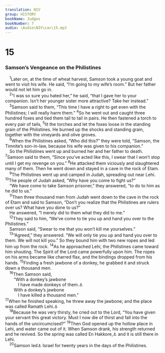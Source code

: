 ```yaml
---
translation: NIV
group: HISTORY
bookName: Judges 
bookNumber: 7
audio: \Audio\NIV\cac\15.mp3
---
```


<div class="title"><h1>15</h1><h3>Samson’s Vengeance on the Philistines </h3></div>
<span class="verse cac_15_1"> <sup>1</sup>Later on, at the time of wheat harvest, Samson took a young goat and went to visit his wife. He said, “I’m going to my wife’s room.” But her father would not let him go in. <br/></span>
<span class="verse cac_15_2"> <sup>2</sup>“I was so sure you hated her,” he said, “that I gave her to your companion. Isn’t her younger sister more attractive? Take her instead.” <br/></span>
<span class="verse cac_15_3"> <sup>3</sup>Samson said to them, “This time I have a right to get even with the Philistines; I will really harm them.” </span>
<span class="verse cac_15_4"><sup>4</sup>So he went out and caught three hundred foxes and tied them tail to tail in pairs. He then fastened a torch to every pair of tails, </span>
<span class="verse cac_15_5"><sup>5</sup>lit the torches and let the foxes loose in the standing grain of the Philistines. He burned up the shocks and standing grain, together with the vineyards and olive groves. <br/></span>
<span class="verse cac_15_6"> <sup>6</sup>When the Philistines asked, “Who did this?” they were told, “Samson, the Timnite’s son-in-law, because his wife was given to his companion.” <br/> So the Philistines went up and burned her and her father to death. </span>
<span class="verse cac_15_7"><sup>7</sup>Samson said to them, “Since you’ve acted like this, I swear that I won’t stop until I get my revenge on you.” </span>
<span class="verse cac_15_8"><sup>8</sup>He attacked them viciously and slaughtered many of them. Then he went down and stayed in a cave in the rock of Etam. <br/></span>
<span class="verse cac_15_9"> <sup>9</sup>The Philistines went up and camped in Judah, spreading out near Lehi. </span>
<span class="verse cac_15_10"><sup>10</sup>The people of Judah asked, “Why have you come to fight us?” <br/> “We have come to take Samson prisoner,” they answered, “to do to him as he did to us.” <br/></span>
<span class="verse cac_15_11"> <sup>11</sup>Then three thousand men from Judah went down to the cave in the rock of Etam and said to Samson, “Don’t you realize that the Philistines are rulers over us? What have you done to us?” <br/> He answered, “I merely did to them what they did to me.” <br/></span>
<span class="verse cac_15_12"> <sup>12</sup>They said to him, “We’ve come to tie you up and hand you over to the Philistines.” <br/> Samson said, “Swear to me that you won’t kill me yourselves.” <br/></span>
<span class="verse cac_15_13"> <sup>13</sup>“Agreed,” they answered. “We will only tie you up and hand you over to them. We will not kill you.” So they bound him with two new ropes and led him up from the rock. </span>
<span class="verse cac_15_14"><sup>14</sup>As he approached Lehi, the Philistines came toward him shouting. The Spirit of the Lord came powerfully upon him. The ropes on his arms became like charred flax, and the bindings dropped from his hands. </span>
<span class="verse cac_15_15"><sup>15</sup>Finding a fresh jawbone of a donkey, he grabbed it and struck down a thousand men. <br/></span>
<span class="verse cac_15_16"> <sup>16</sup>Then Samson said, <br/>  “With a donkey’s jawbone <br/>   I have made donkeys of them.<a data-toggle="tooltip" data-placement="bottom" title="Or made a heap or two ; the Hebrew for donkey sounds like the Hebrew for heap.">⚓</a><br/>  With a donkey’s jawbone <br/>   I have killed a thousand men.” <br/></span>
<span class="verse cac_15_17"><sup>17</sup>When he finished speaking, he threw away the jawbone; and the place was called Ramath Lehi.<a data-toggle="tooltip" data-placement="bottom" title="means jawbone hill.">⚓</a><br/></span>
<span class="verse cac_15_18"> <sup>18</sup>Because he was very thirsty, he cried out to the Lord, “You have given your servant this great victory. Must I now die of thirst and fall into the hands of the uncircumcised?” </span>
<span class="verse cac_15_19"><sup>19</sup>Then God opened up the hollow place in Lehi, and water came out of it. When Samson drank, his strength returned and he revived. So the spring was called En Hakkore,<a data-toggle="tooltip" data-placement="bottom" title="means caller’s spring.">⚓</a> and it is still there in Lehi. <br/></span>
<span class="verse cac_15_20"> <sup>20</sup>Samson led<a data-toggle="tooltip" data-placement="bottom" title="Traditionally judged">⚓</a> Israel for twenty years in the days of the Philistines. <br/></span>
